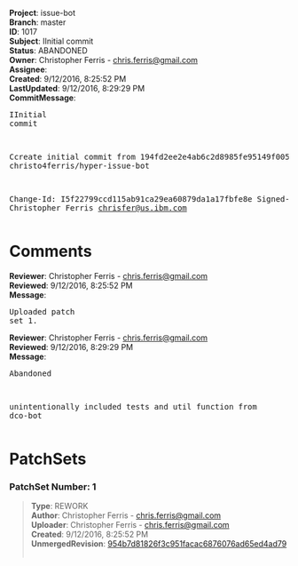<strong>Project</strong>: issue-bot<br><strong>Branch</strong>: master<br><strong>ID</strong>: 1017<br><strong>Subject</strong>: IInitial commit<br><strong>Status</strong>: ABANDONED<br><strong>Owner</strong>: Christopher Ferris - chris.ferris@gmail.com<br><strong>Assignee</strong>:<br><strong>Created</strong>: 9/12/2016, 8:25:52 PM<br><strong>LastUpdated</strong>: 9/12/2016, 8:29:29 PM<br><strong>CommitMessage</strong>:<br><pre>IInitial commit

Ccreate initial commit from 194fd2ee2e4ab6c2d8985fe95149f005d679362c
christo4ferris/hyper-issue-bot

Change-Id: I5f22799ccd115ab91ca29ea60879da1a17fbfe8e
Signed-off-by: Christopher Ferris <chrisfer@us.ibm.com>
</pre><h1>Comments</h1><strong>Reviewer</strong>: Christopher Ferris - chris.ferris@gmail.com<br><strong>Reviewed</strong>: 9/12/2016, 8:25:52 PM<br><strong>Message</strong>: <pre>Uploaded patch set 1.</pre><strong>Reviewer</strong>: Christopher Ferris - chris.ferris@gmail.com<br><strong>Reviewed</strong>: 9/12/2016, 8:29:29 PM<br><strong>Message</strong>: <pre>Abandoned

unintentionally included tests and util function from dco-bot</pre><h1>PatchSets</h1><h3>PatchSet Number: 1</h3><blockquote><strong>Type</strong>: REWORK<br><strong>Author</strong>: Christopher Ferris - chris.ferris@gmail.com<br><strong>Uploader</strong>: Christopher Ferris - chris.ferris@gmail.com<br><strong>Created</strong>: 9/12/2016, 8:25:52 PM<br><strong>UnmergedRevision</strong>: [954b7d81826f3c951facac6876076ad65ed4ad79](https://github.com/hyperledger-gerrit-archive/issue-bot/commit/954b7d81826f3c951facac6876076ad65ed4ad79)<br><br></blockquote>